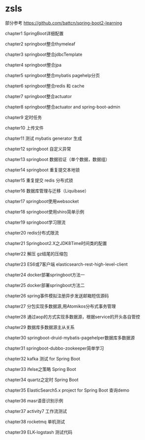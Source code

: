 # zsls
部分参考 https://github.com/battcn/spring-boot2-learning 

chapter1	SpringBoot详细配置

chapter2	springboot整合thymeleaf

chapter3	springboot整合jdbcTemplate

chapter4	springboot整合jpa

chapter5	springboot整合mybatis pagehelp分页

chapter6	springboot整合redis 和 cache

chapter7	springboot整合actuator

chapter8	springboot整合actuator and spring-boot-admin

chapter9	定时任务

chapter10	上传文件

chapter11	测试 mybatis generator 生成

chapter12	springboot 自定义异常

chapter13	springboot 数据验证（单个数据，数据组）

chapter14	springboot 重复提交本地锁

chapter15	重复提交 redis 分布式锁

chapter16	数据库管理与迁移（Liquibase）

chapter17	springboot使用websocket

chapter18	springboot使用shiro简单示例

chapter19	springboot学习限流

chapter20	redis分布式限流

chapter21	Springboot2.X之JDK8Time时间类的配置

chapter22	解压 gz结尾的压缩包

chapter23   ES6或7客户端 elasticsearch-rest-high-level-client

chapter24	docker部署springboot方法一

chapter25	docker部署springboot方法二

chapter26	spring事件模拟注册异步发送邮箱短信源码

chapter27	分包实现多数据源,用Atomikos分布式事务管理

chapter28	通过aop的方式实现多数据源，根据service的开头各自管控

chapter29	数据库多数据源主从关系

chapter30	springboot-druid-mybatis-pagehelper数据库多数据源

chapter31   springboot-dubbo-zookeeper简单学习

chapter32   kafka 测试 for Spring Boot

chapter33   ifelse之策略 Spring Boot

chapter34   quartz之定时 Spring Boot

chapter35   ElasticSearch5.x project for Spring Boot 查询demo

chapter36   masr语音识别示例

chapter37   activity7 工作流测试

chapter38   rocketmq 单机测试

chapter39   ELK-logstash 测试代码

